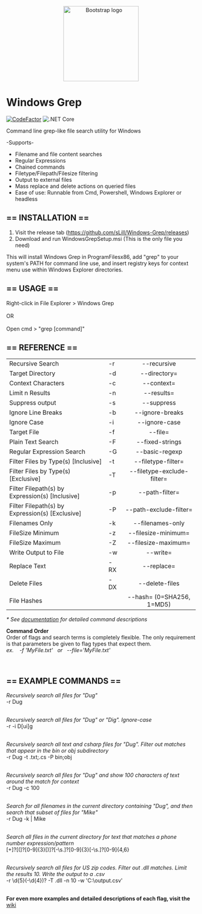 <p align="center">
  <a href="https://getbootstrap.com/">
    <img src="https://i.imgur.com/ciH80xa.png" alt="Bootstrap logo" width="200" height="200">
  </a>
</p>

<h1>Windows Grep</h1> 

[![CodeFactor](https://www.codefactor.io/repository/github/slill/windows-grep/badge)](https://www.codefactor.io/repository/github/slill/windows-grep)
![.NET Core](https://github.com/sLill/Windows-Grep/workflows/.NET%20Core/badge.svg)

Command line grep-like file search utility for Windows</br>

-Supports-</br>
- Filename and file content searches</br>
- Regular Expressions</br>
- Chained commands</br>
- Filetype/Filepath/Filesize filtering</br>
- Output to external files</br>
- Mass replace and delete actions on queried files</br>
- Ease of use: Runnable from Cmd, Powershell, Windows Explorer or headless</br>

<h2>== INSTALLATION ==</h2>

1. Visit the release tab (https://github.com/sLill/Windows-Grep/releases)
2. Download and run WindowsGrepSetup.msi (This is the only file you need)

This will install Windows Grep in ProgramFilesx86, add "grep" to your system's PATH for command line use, and insert registry keys for context menu use within Windows Explorer directories.

<h2>== USAGE ==</h2>
Right-click in File Explorer > Windows Grep
<br/><br/>
OR
<br/><br/>
Open cmd > "grep [command]"<br/>

<h2>== REFERENCE ==</h2>

|                           |    |                       |
| ------------------------- | -- | :-------------------: |
| Recursive Search          | -r | --recursive           |
| Target Directory          | -d | --directory=          |
| Context Characters        | -c | --context=            |
| Limit n Results           | -n | --results=            |
| Suppress output           | -s | --suppress            |
| Ignore Line Breaks        | -b | --ignore-breaks       |
| Ignore Case               | -i | --ignore-case         |
| Target File               | -f | --file=               |
| Plain Text Search         | -F | --fixed-strings       |
| Regular Expression Search | -G | --basic-regexp        |
| Filter Files by Type(s) [Inclusive]    | -t | --filetype-filter=    |
| Filter Files by Type(s) [Exclusive]    | -T | --filetype-exclude-filter= |
| Filter Filepath(s) by Expression(s) [Inclusive]    | -p | --path-filter=    |
| Filter Filepath(s) by Expression(s) [Exclusive]    | -P | --path-exclude-filter= |
| Filenames Only            | -k | --filenames-only      |
| FileSize Minimum          | -z | --filesize-minimum=   |
| FileSize Maximum          | -Z | --filesize-maximum=   |
| Write Output to File      | -w | --write=              |
| Replace Text              | -RX| --replace=            |
| Delete Files              | -DX| --delete-files        |
| File Hashes               |    | --hash=  (0=SHA256, 1=MD5)     |


<i>* See <a href="https://github.com/sLill/Windows-Grep/wiki/WindowsGrep.CommandFlags">documentation</a> for detailed command descriptions </i>

<b>Command Order</b></br>
Order of flags and search terms is completely flexible. The only requirement is that parameters be given to flag types that expect them.
<br/><i>ex. &nbsp;&nbsp; -f 'MyFile.txt' &nbsp; or &nbsp; --file='MyFile.txt'</i>

<br/>

<h2>== EXAMPLE COMMANDS ==</h2>

<i>Recursively search all files for "Dug"</i><br/>
-r Dug
<br/><br/>

<i>Recursively search all files for "Dug" or "Dig". Ignore-case</i><br/>
-r -i D[ui]g
<br/><br/>

<i>Recursively search all text and csharp files for "Dug". Filter out matches that appear in the bin or obj subdirectory</i><br/>
-r Dug -t .txt;.cs -P bin;obj
<br/><br/>

<i>Recursively search all files for "Dug" and show 100 characters of text around the match for context</i><br/>
-r Dug -c 100
<br/><br/>

<i>Search for all filenames in the current directory containing "Dug", and then search that subset of files for "Mike"</i><br/>
-r Dug -k | Mike
<br/><br/>

<i>Search all files in the current directory for text that matches a phone number expression/pattern</i><br/>
[\+]?[(]?[0-9]{3}[)]?[-\s\.]?[0-9]{3}[-\s\.]?[0-9]{4,6}
<br/><br/>

<i>Recursively search all files for US zip codes. Filter out .dll matches. Limit the results 10. Write the output to a .csv</i><br/>
-r \d{5}(-\d{4})? -T .dll -n 10 -w 'C:\output.csv'
<br/><br/>


<b>For even more examples and detailed descriptions of each flag, visit the</b> <a href="https://github.com/sLill/Windows-Grep/wiki/WindowsGrep.CommandFlags">wiki</a>

